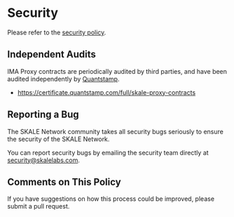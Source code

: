 <!-- SPDX-License-Identifier: (AGPL-3.0-only OR CC-BY-4.0) -->

# Security

Please refer to the [security policy](https://skale.network/security).

## Independent Audits

IMA Proxy contracts are periodically audited by third parties, and have been audited independently by [Quantstamp](https://www.quantstamp.com).

-   <https://certificate.quantstamp.com/full/skale-proxy-contracts>

## Reporting a Bug

The SKALE Network community takes all security bugs seriously to ensure the security of the SKALE Network.

You can report security bugs by emailing the security team directly at security@skalelabs.com.

## Comments on This Policy

If you have suggestions on how this process could be improved, please submit a pull request.
